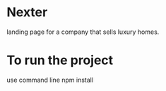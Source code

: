 # Nexter
landing page for a company that sells luxury homes.
# To run the project 
use command line npm install
